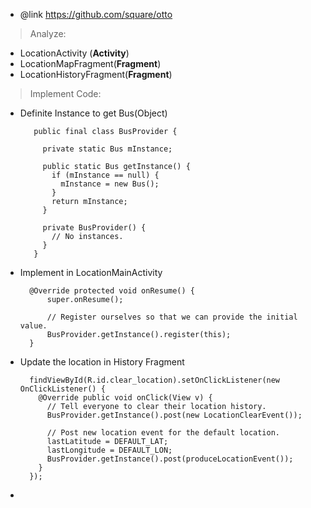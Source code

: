 - @link https://github.com/square/otto
> Analyze: 
   - LocationActivity (**Activity**)
   - LocationMapFragment(**Fragment**)
   - LocationHistoryFragment(**Fragment**)
   
> Implement Code: 
   - Definite Instance to get Bus(Object)
            
            public final class BusProvider {
            
              private static Bus mInstance;
            
              public static Bus getInstance() {
                if (mInstance == null) {
                  mInstance = new Bus();
                }
                return mInstance;
              }
            
              private BusProvider() {
                // No instances.
              }
            }
            
   - Implement in LocationMainActivity
   
           @Override protected void onResume() {
               super.onResume();
           
               // Register ourselves so that we can provide the initial value.
               BusProvider.getInstance().register(this);
           }
           
   - Update the location in History Fragment
            
           findViewById(R.id.clear_location).setOnClickListener(new OnClickListener() {
             @Override public void onClick(View v) {
               // Tell everyone to clear their location history.
               BusProvider.getInstance().post(new LocationClearEvent());
       
               // Post new location event for the default location.
               lastLatitude = DEFAULT_LAT;
               lastLongitude = DEFAULT_LON;
               BusProvider.getInstance().post(produceLocationEvent());
             }
           });
           
   -        